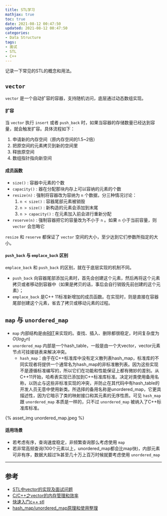 ```yaml
---
title: STL学习
mathjax: true
toc: true
date: 2021-08-12 00:47:50
updated: 2021-08-12 00:47:50
categories:
- Data Structure
tags:
- 面试
- STL
- C++
---
```

记录一下常见的STL的概念和用法。

<!--more-->

## `vector`

`vector` 是一个自动扩容的容器，支持随机访问，底层通过动态数组实现。

#### 扩容
当 `vector` 执行 `insert` 或者 `push_back` 时，如果当容器的存储数量已经达到容量，就会触发扩容。具体流程如下：
1. 申请新的内存空间（原内存空间的1.5~2倍）
2. 把原空间的元素拷贝到新的空间里
3. 释放原空间
4. 数组指针指向新空间

#### 成员函数
- `size()` : 容器中元素的个数
- `capacity()` : 器在分配那块内存上可以容纳的元素的个数
- `resize(n)` : 强制将容器改为容纳为 `n` 个数据，分三种情况讨论：
    1. `n < size()` : 容器尾部元素被销毁
    2. `n > size()` : 新构造的元素会添加到末尾
    3. `n > capacity()` : 在元素加入前会进行重新分配
- `reserve(n)` : 强制容器把它的容量改为不小于 `n` 。如果 `n` 小于当前容量，则 `vector` 会忽略它

`resize` 和 `reserve` 都保证了 `vector` 空间的大小，至少达到它们参数所指定的大小。

#### `push_back` 与 `emplace_back` 区别

`emplace_back` 和 `push_back` 的区别，就在于底层实现的机制不同。

- `push_back` 向容器尾部添加元素时，首先会创建这个元素，然后再将这个元素拷贝或者移动到容器中（如果是拷贝的话，事后会自行销毁先前创建的这个元素）；
- `emplace_back` 是C++ 11标准新增加的成员函数。在实现时，则是直接在容器尾部创建这个元素，省去了拷贝或移动元素的过程。


## `map` 与 `unordered_map`
- `map` 内部结构是由[RBT](https://transformerswsz.github.io/2021/08/23/BST%20&%20AVL%20&%20RBT/)来实现的。查找、插入、删除都很稳定，时间复杂度为 $O(log_2 n)$
- `unordered_map` 内部是一个hash_table，一般是由一个大vector，vector元素节点可挂接链表来解决冲突。
    - `hash_map`：由于在C++标准库中没有定义散列表hash_map，标准库的不同实现者将提供一个通常名为hash_map的非标准散列表。因为这些实现不是遵循标准编写的，所以它们在功能和性能保证上都有微妙的差别。从C++11开始，哈希表实现已添加到C++标准库标准。决定对类使用备用名称，以防止与这些非标准实现的冲突，并防止在其代码中有hash_table的开发人员无意中使用新类。所选择的备用名称是unordered_map，它更具描述性，因为它暗示了类的映射接口和其元素的无序性质。可见 `hash_map` 跟 `unordered_map` 本质是一样的，只不过 `unordered_map` 被纳入了C++标准库标准。

{% asset_img unordered_map.jpeg %}

#### 适用场景
- 若考虑有序，查询速度稳定，非频繁查询那么考虑使用 `map`
- 若非常高频查询(100个元素以上，unordered_map都会比map快)，内部元素可非有序，数据大超过1k甚至几十万上百万时候就要考虑使用 `unordered_map`

___
## 参考
- [STL中vector的实现及面试问题](https://blog.csdn.net/Payshent/article/details/73835795?utm_medium=distribute.pc_relevant_t0.none-task-blog-2%7Edefault%7EBlogCommendFromMachineLearnPai2%7Edefault-1.base&depth_1-utm_source=distribute.pc_relevant_t0.none-task-blog-2%7Edefault%7EBlogCommendFromMachineLearnPai2%7Edefault-1.base)
- [C/C++之vector的内存管理和效率](https://blog.csdn.net/xx18030637774/article/details/82780878)
- [快速入门c++ stl](http://c.biancheng.net/view/vip_7721.html)
- [hash_map/unordered_map原理和使用整理](https://blog.csdn.net/qq_30392565/article/details/51835770)